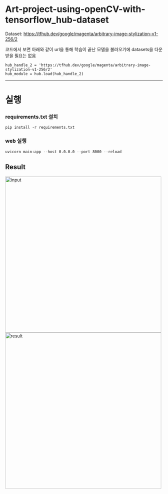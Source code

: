 # Art-project-using-openCV-with-tensorflow_hub-dataset


Dataset: https://tfhub.dev/google/magenta/arbitrary-image-stylization-v1-256/2

코드에서 보면 아래와 같이 url을 통해 학습이 끝난 모델을 불러오기에 datasets을 다운받을 필요는 없음
```
hub_handle_2 = 'https://tfhub.dev/google/magenta/arbitrary-image-stylization-v1-256/2'
hub_module = hub.load(hub_handle_2)
```
-----
# 실행

### requirements.txt 설치
```
pip install -r requirements.txt
```
### web 실행
```
uvicorn main:app --host 0.0.0.0 --port 8000 --reload

```


## Result

<img width="499" alt="input" src="https://github.com/geon0430/Art-project-using-openCV-with-tensorflow_hub-dataset/assets/114966864/4737dd61-d9b1-484e-b79f-1ee145a20ad7">   <img width="499" alt="result" src="https://github.com/geon0430/Art-project-using-openCV-with-tensorflow_hub-dataset/assets/114966864/64bbd20a-eef9-4632-a0a9-c083818541d1">



